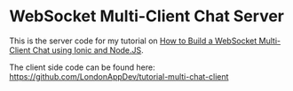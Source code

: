 # WebSocket Multi-Client Chat Server #

This is the server code for my tutorial on [How to Build a WebSocket Multi-Client Chat using Ionic and Node.JS](https://www.londonappdeveloper.com/how-to-build-a-websocket-multi-client-chat-using-ionic-and-node-js/).

The client side code can be found here:
https://github.com/LondonAppDev/tutorial-multi-chat-client
